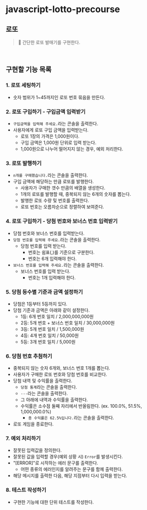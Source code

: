 # javascript-lotto-precourse

## 로또 

> 🎯 간단한 로또 발매기를 구현한다.

<br/>

## 구현할 기능 목록

### 1. 로또 세팅하기

- 숫자 범위가 1~45까지인 로또 번호 묶음을 만든다.

### 2. 로또 구입하기 - 구입금액 입력받기

- `구입금액을 입력해 주세요.`라는 콘솔을 출력한다.
- 사용자에게 로또 구입 금액을 입력받는다.
    - 로또 1장의 가격은 1,000원이다.
    - 구입 금액은 1,000원 단위로 입력 받는다.
    - 1,000원으로 나누어 떨어지지 않는 경우, 예외 처리한다.

### 3. 로또 발행하기

- `n개를 구매했습니다.`라는 콘솔을 출력한다.
- 구입 금액에 해당하는 만큼 로또를 발행한다.
    - 사용자가 구매한 갯수 만큼의 배열을 생성한다.
    - 1개의 로또를 발행할 때, 중복되지 않는 6개의 숫자를 뽑는다.
    - 발행한 로또 수량 및 번호를 출력한다.
    - 로또 번호는 오름차순으로 정렬하여 보여준다.

### 4. 로또 구입하기 - 당첨 번호와 보너스 번호 입력받기

- 당첨 번호와 보너스 번호를 입력받는다.
- `당첨 번호를 입력해 주세요.`라는 콘솔을 출력한다.
    - 당첨 번호를 입력 받는다.
        - 번호는 쉼표(,)를 기준으로 구분한다.
        - 번호는 6개 입력해야 한다.
- `보너스 번호를 입력해 주세요.`라는 콘솔을 출력한다.
    - 보너스 번호를 입력 받는다.
        - 번호는 1개 입력해야 한다.


### 5. 당첨 등수별 기준과 금액 설정하기

- 당첨은 1등부터 5등까지 있다.
- 당첨 기준과 금액은 아래와 같이 설정한다.
  - 1등: 6개 번호 일치 / 2,000,000,000원
  - 2등: 5개 번호 + 보너스 번호 일치 / 30,000,000원
  - 3등: 5개 번호 일치 / 1,500,000원
  - 4등: 4개 번호 일치 / 50,000원
  - 5등: 3개 번호 일치 / 5,000원

### 6. 당첨 번호 추첨하기

- 중복되지 않는 숫자 6개와, 보너스 번호 1개를 뽑는다.
- 사용자가 구매한 로또 번호와 당첨 번호를 비교한다.
- 당첨 내역 및 수익률을 출력한다.
    - `당첨 통계`라는 콘솔을 출력한다.
    - `---`라는 콘솔을 출력한다.
    - 그 아래에 내역과 수익률을 출력한다.
    - 수익률은 소수점 둘째 자리에서 반올림한다. (ex. 100.0%, 51.5%, 1,000,000.0%)
        - `총 수익률은 62.5%입니다.`라는 콘솔을 출력한다.
- 로또 게임을 종료한다.

### 7. 예외 처리하기

- 잘못된 입력값을 정의한다.
- 잘못된 값을 입력할 경우(예외 상황 시) `Error`를 발생시킨다.
- "[ERROR]"로 시작하는 에러 문구를 출력한다.
    - 어떤 종류의 에러인지를 알려주는 문구를 함께 출력한다.
- 해당 메시지를 출력한 다음, 해당 지점부터 다시 입력을 받는다.

### 8. 테스트 작성하기

- 구현한 기능에 대한 단위 테스트를 작성한다.

<br/>
